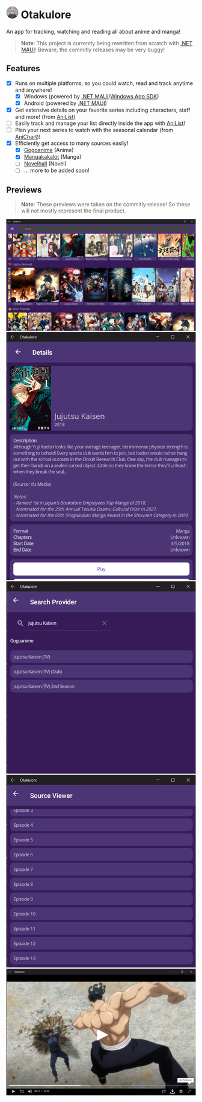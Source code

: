 # <img src=".github/icon.png" width="32"/> Otakulore

An app for tracking, watching and reading all about anime and manga!

> **Note**: This project is currently being rewritten from scratch with [.NET MAUI](https://github.com/dotnet/maui)! Beware, the commitly releases may be very buggy!

## Features

- [X] Runs on multiple platforms; so you could watch, read and track anytime and anywhere!
  - [X] Windows (powered by [.NET MAUI](https://github.com/dotnet/maui)/[Windows App SDK](https://github.com/microsoft/WindowsAppSDK))
  - [X] Android (powered by [.NET MAUI](https://github.com/dotnet/maui))
- [X] Get extensive details on your favorite series including characters, staff and more! (from [AniList](https://anilist.co))
- [ ] Easily track and manage your list directly inside the app with [AniList](https://anilist.co)!
- [ ] Plan your next series to watch with the seasonal calendar (from [AniChart](https://anichart.net))!
- [X] Efficiently get access to many sources easily!
  - [X] [Gogoanime](https://gogoanime.film) (Anime)
  - [X] [Mangakakalot](https://mangakakalot.com) (Manga)
  - [ ] [Novelhall](https://novelhall.com) (Novel)
  - [ ] ... more to be added soon!

## Previews

> **Note**: These previews were taken on the commitly release! So these will not mostly represent the final product.

![](.github/miscellaneous/preview0.png)
![](.github/miscellaneous/preview1.png)
![](.github/miscellaneous/preview2.png)
![](.github/miscellaneous/preview3.png)
![](.github/miscellaneous/preview4.png)